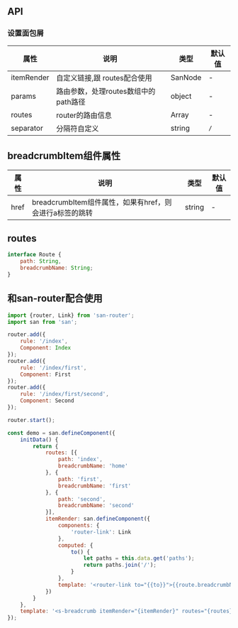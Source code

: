 ## API

### 设置面包屑

| 属性 | 说明 | 类型 | 默认值 |
| --- | --- | --- | --- |
| itemRender| 自定义链接,跟 routes配合使用 | SanNode | - |
| params | 路由参数，处理routes数组中的path路径 | object | - |
| routes | router的路由信息 | Array | - |
| separator | 分隔符自定义 | string | `/` |

## breadcrumbItem组件属性
| 属性 | 说明 | 类型 | 默认值 |
| --- | --- | --- | --- |
| href | breadcrumbItem组件属性，如果有href，则会进行a标签的跳转 | string | - |

## routes

```js
interface Route {
    path: String,
    breadcrumbName: String;
}
```

## 和san-router配合使用

```js
import {router, Link} from 'san-router';
import san from 'san';

router.add({
    rule: '/index',
    Component: Index
});
router.add({
    rule: '/index/first',
    Component: First
});
router.add({
    rule: '/index/first/second',
    Component: Second
});

router.start();

const demo = san.defineComponent({
    initData() {
        return { 
            routes: [{
                path: 'index',
                breadcrumbName: 'home'
            }, {
                path: 'first',
                breadcrumbName: 'first'
            }, {
                path: 'second',
                breadcrumbName: 'second'
            }],
            itemRender: san.defineComponent({
                components: {
                    'router-link': Link
                },
                computed: { 
                    to() {
                        let paths = this.data.get('paths');
                        return paths.join('/');
                    }
                },
                template: '<router-link to="{{to}}">{{route.breadcrumbName}}</router-link>'
            })
        }
    },
    template: '<s-breadcrumb itemRender="{itemRender}" routes="{routes}"></s-breadcrumb>'
});
``````

